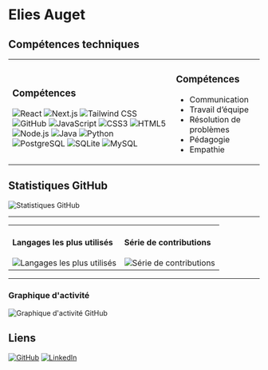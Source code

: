 # Elies Auget
## Compétences techniques
<table><tr>
<td>
<h3>Compétences</h3>
<div>
<img alt="React" src="https://img.shields.io/badge/React-61DAFB?style=flat&logo=react&logoColor=white" />
<img alt="Next.js" src="https://img.shields.io/badge/Next.js-000000?style=flat&logo=nextdotjs&logoColor=white" />
<img alt="Tailwind CSS" src="https://img.shields.io/badge/Tailwind%20CSS-38B2AC?style=flat&logo=tailwindcss&logoColor=white" />
<img alt="GitHub" src="https://img.shields.io/badge/GitHub-181717?style=flat&logo=github&logoColor=white" />
<img alt="JavaScript" src="https://img.shields.io/badge/JavaScript-F7DF1E?style=flat&logo=javascript&logoColor=white" />
<img alt="CSS3" src="https://img.shields.io/badge/CSS3-1572B6?style=flat&logo=css3&logoColor=white" />
<img alt="HTML5" src="https://img.shields.io/badge/HTML5-E34F26?style=flat&logo=html5&logoColor=white" />
<img alt="Node.js" src="https://img.shields.io/badge/Node.js-339933?style=flat&logo=nodedotjs&logoColor=white" />
<img alt="Java" src="https://img.shields.io/badge/Java-007396?style=flat&logo=coffeescript&logoColor=white" />
<img alt="Python" src="https://img.shields.io/badge/Python-3776AB?style=flat&logo=python&logoColor=white" />
<img alt="PostgreSQL" src="https://img.shields.io/badge/PostgreSQL-4169E1?style=flat&logo=postgresql&logoColor=white" />
<img alt="SQLite" src="https://img.shields.io/badge/SQLite-003B57?style=flat&logo=sqlite&logoColor=white" />
<img alt="MySQL" src="https://img.shields.io/badge/MySQL-4479A1?style=flat&logo=mysql&logoColor=white" />
</div>
</td>
<td>
<h3>Compétences</h3>
<ul>
<li>Communication</li>
<li>Travail d’équipe</li>
<li>Résolution de problèmes</li>
<li>Pédagogie</li>
<li>Empathie</li>
</ul>
</td>
</tr></table>

## Statistiques GitHub
![Statistiques GitHub](https://github-readme-stats.vercel.app/api?username=Hellyes31&show_icons=true&theme=github_dark)

---

<table><tr>
<td valign="top">
<h4>Langages les plus utilisés</h4>
<img alt="Langages les plus utilisés" src="https://github-readme-stats.vercel.app/api/top-langs/?username=Hellyes31&layout=compact&theme=dracula" />
</td>
<td valign="top">
<h4>Série de contributions</h4>
<img alt="Série de contributions" src="https://streak-stats.demolab.com?user=Hellyes31&theme=dracula&hide_border=true" />
</td>
</tr></table>

---

### Graphique d'activité
![Graphique d'activité GitHub](https://github-readme-activity-graph.vercel.app/graph?username=Hellyes31&theme=dracula)

## Liens
[![GitHub](https://img.shields.io/badge/GitHub-181717?logo=github&logoColor=white)](https://github.com/Hellyes31/)
[![LinkedIn](https://img.shields.io/badge/LinkedIn-0A66C2?logo=linkedin&logoColor=white)](https://www.linkedin.com/in/auguetelies/)
